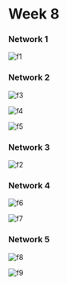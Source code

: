 # Week 8

### Network 1

![f1](../figures/week8%20(bad)/Net1/bigger_batch/img_3.png)

### Network 2

![f3](../figures/week8%20(bad)/Net2/manyepochs3.png)

![f4](../figures/week8%20(bad)/Net2/bigger_batch/manyepochs5.png)

![f5](../figures/week8%20(bad)/Net2/bigger_batch/manyepochs4.png)

### Network 3

![f2](../figures/week8%20(bad)/Net3/manyepochs7.png)

### Network 4

![f6](../figures/week8%20(bad)/Net4/bigger_batch/img_3.png)

![f7](../figures/week8%20(bad)/Net4/bigger_batch/img_2.png)

### Network 5

![f8](../figures/week8%20(bad)/Net5/img.png)

![f9](../figures/week8%20(bad)/Net5/img_1.png)
